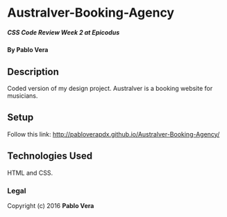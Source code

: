 # Australver-Booking-Agency

##### CSS Code Review Week 2 at Epicodus

#### By Pablo Vera

## Description
Coded version of my design project. Australver is a booking website for musicians.

## Setup
Follow this link: http://pabloverapdx.github.io/Australver-Booking-Agency/

## Technologies Used
HTML and CSS.

### Legal

Copyright (c) 2016 **Pablo Vera**
